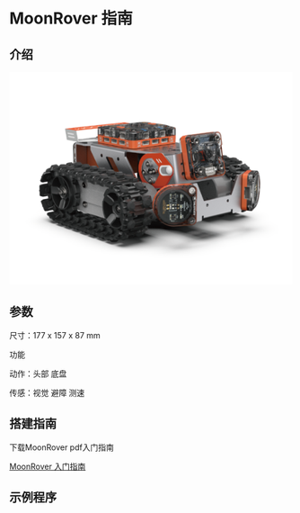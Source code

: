 # MoonRover 指南

## 介绍

![](./images/render_MoonRover.png)

## 参数

尺寸：177 x 157 x 87 mm

功能

动作：头部 底盘

传感：视觉 避障 测速

## 搭建指南

下载MoonRover pdf入门指南

[MoonRover 入门指南](./docs/MoonRover_Get_Started_20190729.pdf)

## 示例程序
